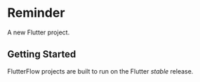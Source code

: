 # Reminder

A new Flutter project.

## Getting Started

FlutterFlow projects are built to run on the Flutter _stable_ release.
